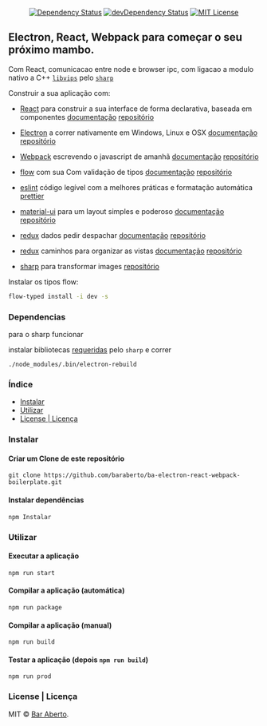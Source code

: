 <p align="center">
  <a href="https://david-dm.org/baraberto/ba-electron-react-webpack-boilerplate"><img alt="Dependency Status" src="https://david-dm.org/baraberto/ba-electron-react-webpack-boilerplate.svg?style=flat"></a>
  <a href="https://david-dm.org/baraberto/ba-electron-react-webpack-boilerplate?type=dev"><img alt="devDependency Status" src="https://david-dm.org/baraberto/ba-electron-react-webpack-boilerplate/dev-status.svg?style=flat"></a>
  <a href="http://opensource.org/licenses/MIT"><img alt="MIT License" src="https://img.shields.io/npm/l/express.svg"></a>
</p>

## Electron, React, Webpack para começar o seu próximo mambo.


Com React, comunicacao entre node e browser ipc, com ligacao a modulo nativo a C++ [`libvips`](https://github.com/libvips/libvips) pelo [`sharp`](https://github.com/lovell/sharp)

Construir a sua aplicação com:
- [React](https://reactjs.org) para construir a sua interface de forma declarativa, baseada em componentes [documentação](https://reactjs.org/docs/getting-started.html) [repositório](https://github.com/facebook/react/)

- [Electron](https://electronjs.org/) a correr nativamente em Windows, Linux e OSX [documentação](https://electronjs.org/docs) [repositório](https://github.com/electron/electron)

- [Webpack](https://webpack.js.org/) escrevendo o javascript de amanhã [documentação](https://webpack.js.org/concepts/) [repositório](https://github.com/webpack/webpack)

- [flow](https://flow.org/) com sua Com validação de tipos [documentação](https://flow.org/en/docs/) [repositório](https://github.com/facebook/flow)

- [eslint](https://eslint.org/) código legível com a melhores práticas e formatação automática [prettier](https://prettier.io/)

- [material-ui](https://material-ui-next.com/) para um layout simples e poderoso [documentação](https://material-ui.com/getting-started/installation/) [repositório](https://github.com/mui-org/material-ui)

- [redux](https://redux.js.org/) dados pedir despachar [documentação](https://redux.js.org/introduction/getting-started) [repositório](https://github.com/reduxjs/redux)

- [redux](https://redux.js.org/) caminhos para organizar as vistas [documentação](https://reacttraining.com/react-router/web/guides/quick-start) [repositório](https://github.com/ReactTraining/react-router)

- [sharp](https://sharp.pixelplumbing.com/en/stable/) para transformar images [repositório](https://github.com/lovell/sharp)

Instalar os tipos flow:
```bash
flow-typed install -i dev -s
```

### Dependencias
para o sharp funcionar

instalar bibliotecas [requeridas](https://sharp.pixelplumbing.com/en/stable/install/) pelo `sharp`
 e correr

```
./node_modules/.bin/electron-rebuild
```

### Índice

* [Instalar](#Instalar)
* [Utilizar](#Utilizar)
* [License | Licença](#license)

### Instalar

#### Criar um Clone de este repositório

```
git clone https://github.com/baraberto/ba-electron-react-webpack-boilerplate.git
```

#### Instalar dependências

```
npm Instalar
```

### Utilizar

#### Executar a aplicação

```
npm run start
```

#### Compilar a aplicação (automática)

```
npm run package
```

#### Compilar a aplicação (manual)

```
npm run build
```

#### Testar a aplicação (depois `npm run build`)
```
npm run prod
```

### License | Licença

MIT © [Bar Aberto](https://github.com/baraberto).
